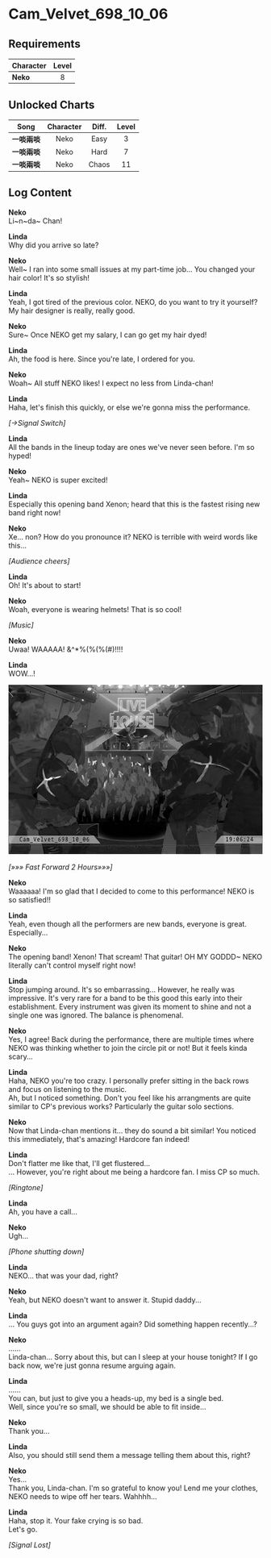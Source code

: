 # Cam_Velvet_698_10_06
## Requirements
|Character|Level|
|---------|:---:|
|**Neko** |  8  |

## Unlocked Charts
|    Song    |Character|Diff.|Level|
|------------|:-------:|:---:|:---:|
|**一啖兩啖**|  Neko   |Easy |  3  |
|**一啖兩啖**|  Neko   |Hard |  7  |
|**一啖兩啖**|  Neko   |Chaos| 11  |

## Log Content
**Neko**<br>
Li\~n\~da\~ Chan!

**Linda**<br>
Why did you arrive so late?

**Neko**<br>
Well\~ I ran into some small issues at my part\-time job... You changed your hair color! It's so stylish!

**Linda**<br>
Yeah, I got tired of the previous color. NEKO, do you want to try it yourself? My hair designer is really, really good.

**Neko**<br>
Sure\~ Once NEKO get my salary, I can go get my hair dyed!

**Linda**<br>
Ah, the food is here. Since you're late, I ordered for you.

**Neko**<br>
Woah\~ All stuff NEKO likes! I expect no less from Linda\-chan!

**Linda**<br>
Haha, let's finish this quickly, or else we're gonna miss the performance.

*[→Signal Switch]*

**Linda**<br>
All the bands in the lineup today are ones we've never seen before. I'm so hyped!

**Neko**<br>
Yeah\~ NEKO is super excited!

**Linda**<br>
Especially this opening band Xenon; heard that this is the fastest rising new band right now!

**Neko**<br>
Xe... non? How do you pronounce it? NEKO is terrible with weird words like this...

*\[Audience cheers\]*

**Linda**<br>
Oh! It's about to start!

**Neko**<br>
Woah, everyone is wearing helmets! That is so cool!

*\[Music\]*

**Neko**<br>
Uwaa! WAAAAA! &^\*%(%(%(\#)!!!!

**Linda**<br>
WOW...!

![naos1001.png](./attachments/naos1001.png)

*[»»» Fast Forward 2 Hours»»»]*

**Neko**<br>
Waaaaaa! I'm so glad that I decided to come to this performance! NEKO is so satisfied!!

**Linda**<br>
Yeah, even though all the performers are new bands, everyone is great. Especially...

**Neko**<br>
The opening band! Xenon! That scream! That guitar! OH MY GODDD\~ NEKO literally can't control myself right now!

**Linda**<br>
Stop jumping around. It's so embarrassing... However, he really was impressive. It's very rare for a band to be this good this early into their establishment. Every instrument was given its moment to shine and not a single one was ignored. The balance is phenomenal.

**Neko**<br>
Yes, I agree! Back during the performance, there are multiple times where NEKO was thinking whether to join the circle pit or not! But it feels kinda scary...

**Linda**<br>
Haha, NEKO you're too crazy. I personally prefer sitting in the back rows and focus on listening to the music.<br>
Ah, but I noticed something. Don't you feel like his arrangments are quite similar to CP's previous works? Particularly the guitar solo sections.

**Neko**<br>
Now that Linda\-chan mentions it... they do sound a bit similar! You noticed this immediately, that's amazing! Hardcore fan indeed!

**Linda**<br>
Don't flatter me like that, I'll get flustered...<br>
... However, you're right about me being a hardcore fan. I miss CP so much.

*\[Ringtone\]*

**Linda**<br>
Ah, you have a call...

**Neko**<br>
Ugh...

*\[Phone shutting down\]*

**Linda**<br>
NEKO... that was your dad, right?

**Neko**<br>
Yeah, but NEKO doesn't want to answer it. Stupid daddy...

**Linda**<br>
... You guys got into an argument again? Did something happen recently...?

**Neko**<br>
......<br>
Linda\-chan... Sorry about this, but can I sleep at your house tonight? If I go back now, we're just gonna resume arguing again.

**Linda**<br>
......<br>
You can, but just to give you a heads\-up, my bed is a single bed. <br>
Well, since you're so small, we should be able to fit inside...

**Neko**<br>
Thank you...

**Linda**<br>
Also, you should still send them a message telling them about this, right?

**Neko**<br>
Yes...<br>
Thank you, Linda\-chan. I'm so grateful to know you! Lend me your clothes, NEKO needs to wipe off her tears. Wahhhh...

**Linda**<br>
Haha, stop it. Your fake crying is so bad.<br>
Let's go.

*[Signal Lost]*